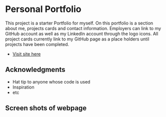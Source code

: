 # Personal Portfolio

This project is a starter Portfolio for myself. On this portfolio is a section about me, projects cards and contact information. Employers can link to my GitHub account as well as my LinkedIn account through the logo icons. All project cards currently link to my GitHub page as a place holders until projects have been completed.

- [Visit site here](https://caitlinswickard.github.io/Portfolio/)

## Acknowledgments

- Hat tip to anyone whose code is used
- Inspiration
- etc

## Screen shots of webpage
